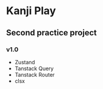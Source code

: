 # Kanji Play
## Second practice project 
### v1.0
- Zustand
- Tanstack Query
- Tanstack Router
- clsx